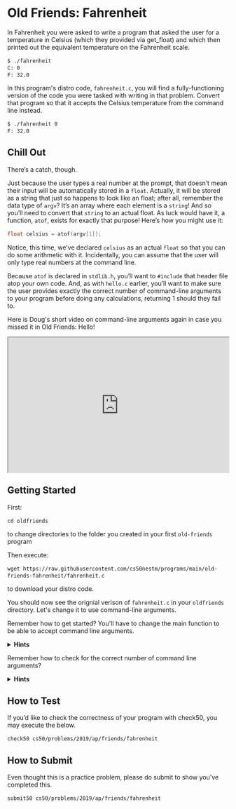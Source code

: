 # Old Friends: Fahrenheit

In Fahrenheit you were asked to write a program that asked the user for a temperature in Celsius (which they provided via get_float) and which then printed out the equivalent temperature on the Fahrenheit scale.

```
$ ./fahrenheit
C: 0
F: 32.0
```

In this program's distro code, `fahrenheit.c`, you will find a fully-functioning version of the code you were tasked with writing in that problem. Convert that program so that it accepts the Celsius temperature from the command line instead.

```
$ ./fahrenheit 0
F: 32.0
```
## Chill Out

There’s a catch, though.

Just because the user types a real number at the prompt, that doesn’t mean their input will be automatically stored in a `float`. Actually, it will be stored as a string that just so happens to look like an float; after all, remember the data type of `argv`? It’s an array where each element is a `string`! And so you’ll need to convert that `string` to an actual float. As luck would have it, a function, `atof`, exists for exactly that purpose! Here’s how you might use it:

```c
float celsius = atof(argv[1]);
```

Notice, this time, we’ve declared `celsius` as an actual `float` so that you can do some arithmetic with it. Incidentally, you can assume that the user will only type real numbers at the command line.

Because `atof` is declared in `stdlib.h`, you’ll want to `#include` that header file atop your own code. And, as with `hello.c` earlier, you’ll want to make sure the user provides exactly the correct number of command-line arguments to your program before doing any calculations, returning 1 should they fail to.


Here is Doug's short video on command-line arguments again in case you missed it in Old Friends: Hello!

<style type="text/css">
.iframe_container {
	position: relative;
	padding-bottom: 56.25%; 
	padding-top: 25px;
	height: 0;
	margin-bottom: 30px;
}

.iframe_container iframe {
	position: absolute;
	top: 0;
	left: 0;
	width: 100%;
	height: 100%;
}
</style>

<div class="iframe_container">
  <iframe allow="accelerometer; autoplay; encrypted-media; gyroscope; picture-in-picture" allowfullscreen="" class="border" data-video="" src="https://www.youtube.com/embed/AI6Ccfno6Pk?si=nIteWlfkzUcaRLuV?modestbranding=0&amp;rel=0&amp;showinfo=0&amp;start=74" scrolling="no" id="iFrameResizer0" style="overflow: hidden;"></iframe>
</div>

## Getting Started

First:

```
cd oldfriends
```

to change directories to the folder you created in your first `old-friends` program

Then execute:

```
wget https://raw.githubusercontent.com/cs50nestm/programs/main/old-friends-fahrenheit/fahrenheit.c
```

to download your distro code.

You should now see the orignial verison of `fahrenheit.c` in your `oldfriends` directory. Let's change it to use command-line arguments.

Remember how to get started? You'll have to change the main function to be able to accept command line arguments.

<details>
  <summary>
    <span style="font-weight: bold;">
    Hints
    </span>
  </summary>
<br>
	
<p>Recall that our programs are capable of knowing information about what the user typed at the command line by modifying the way we write the start of our main function. Instead of</p>

<img src="offCode1.png" width="100%">

<p>if we start main off by typing</p>

<img src="offCode2.png" width="100%">

<p>we then have access to two special variables that we can use inside of main. First is <code>argc</code>, which is an integer variable that tells us how many things the user typed in at the command line, and second is <code>argv</code>, which is an array of strings representing exactly what the user typed.</p>
</details>

Remember how to check for the correct number of command line arguments?

<details>
  <summary>
    <span style="font-weight: bold;">
    Hints
    </span>
  </summary>
 <br>
 <img src="offCode3.png" width="100%">
</details>


## How to Test

If you’d like to check the correctness of your program with check50, you may execute the below.

```
check50 cs50/problems/2019/ap/friends/fahrenheit
```

## How to Submit

Even thought this is a practice problem, please do submit to show you've completed this.

```
submit50 cs50/problems/2019/ap/friends/fahrenheit
```

